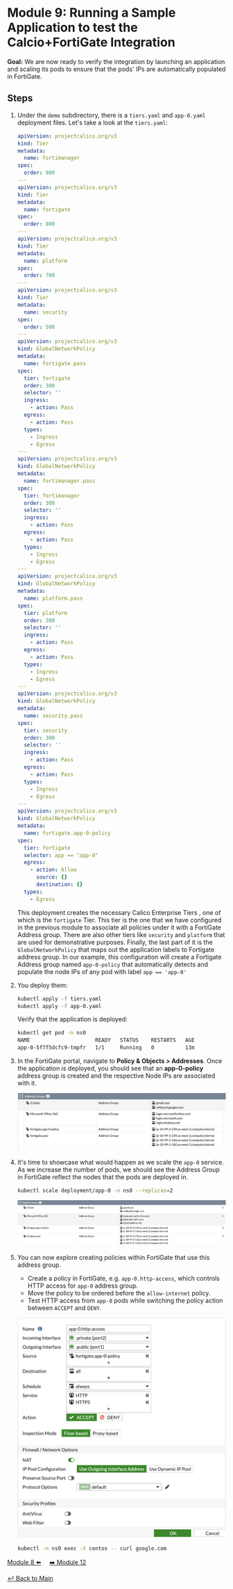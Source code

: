 # Module 9: Running a Sample Application to test the Calcio+FortiGate Integration

**Goal:** We are now ready to verify the integration by launching an application and scaling its pods to ensure that the pods' IPs are automatically populated in FortiGate.

## Steps

1. Under the `demo` subdirectory, there is a `tiers.yaml` and `app-0.yaml` deployment files. Let's take a look at the `tiers.yaml`:

    ```yaml
    apiVersion: projectcalico.org/v3
    kind: Tier
    metadata:
      name: fortimanager
    spec:
      order: 900
    ---
    apiVersion: projectcalico.org/v3
    kind: Tier
    metadata:
      name: fortigate
    spec:
      order: 800
    ---
    apiVersion: projectcalico.org/v3
    kind: Tier
    metadata:
      name: platform
    spec:
      order: 700
    ---
    apiVersion: projectcalico.org/v3
    kind: Tier
    metadata:
      name: security
    spec:
      order: 500
    ---
    apiVersion: projectcalico.org/v3
    kind: GlobalNetworkPolicy
    metadata:
      name: fortigate.pass
    spec:
      tier: fortigate
      order: 300
      selector: ''
      ingress:
        - action: Pass
      egress:
        - action: Pass
      types:
        - Ingress
        - Egress
    ---
    apiVersion: projectcalico.org/v3
    kind: GlobalNetworkPolicy
    metadata:
      name: fortimanager.pass
    spec:
      tier: fortimanager
      order: 300
      selector: ''
      ingress:
        - action: Pass
      egress:
        - action: Pass
      types:
        - Ingress
        - Egress
    ---
    apiVersion: projectcalico.org/v3
    kind: GlobalNetworkPolicy
    metadata:
      name: platform.pass
    spec:
      tier: platform
      order: 300
      selector: ''
      ingress:
        - action: Pass
      egress:
        - action: Pass
      types:
        - Ingress
        - Egress
    ---
    apiVersion: projectcalico.org/v3
    kind: GlobalNetworkPolicy
    metadata:
      name: security.pass
    spec:
      tier: security
      order: 300
      selector: ''
      ingress:
        - action: Pass
      egress:
        - action: Pass
      types:
        - Ingress
        - Egress
    ---
    apiVersion: projectcalico.org/v3
    kind: GlobalNetworkPolicy
    metadata:
      name: fortigate.app-0-policy
    spec:
      tier: fortigate
      selector: app == "app-0"
      egress:
        - action: Allow
          source: {}
          destination: {}
      types:
        - Egress
    ```

    This deployment creates the necessary Calico Enterprise Tiers , one of which is the `fortigate` Tier. This tier is the one that we have configured in the previous module to associate all policies under it with a FortiGate Address group. There are also other tiers like `security` and `platform` that are used for demonstrative purposes. Finally, the last part of it is the `GlobalNetworkPolicy` that maps out the application labels to Fortigate address group. In our example, this configuration will create a Fortigate Address group named `app-0-policy` that automatically detects and populate the node IPs of any pod with label `app == 'app-0'`

2. You deploy them:

    ```bash
    kubectl apply -f tiers.yaml 
    kubectl apply -f app-0.yaml
    ```

    Verify that the  application is deployed:

    ```bash
    kubectl get pod -n ns0
    NAME                     READY   STATUS    RESTARTS   AGE
    app-0-5f7f5dcfc9-tmpfr   1/1     Running   0          13m
    ```

3. In the FortiGate portal, navigate to **Policy & Objects > Addresses**. Once the application is deployed, you should see that an **app-0-policy** address group is created and the respective Node IPs are associated with it.

    ![img](../img/forti-address-group-v1.png)

4. It's time to showcase what would happen as we scale the `app-0` service. As we increase the number of pods, we should see the Address Group in FortiGate reflect the nodes that the pods are deployed in.

    ```bash
    kubectl scale deployment/app-0 -n ns0 --replicas=2
    ```

    ![img](../img/forti-address-group-v2.png)

5. You can now explore creating policies within FortiGate that use this address group.

    - Create a policy in FortiGate, e.g. `app-0.http-access`, which controls HTTP access for `app-0` address group.
    - Move the policy to be ordered before the `allow-internet` policy.
    - Test HTTP access from `app-0` pods while switching the policy action between `ACCEPT` and `DENY`.

    ![img](../img/fortigate-http-access-policy.png)

    ```bash
    kubectl -n ns0 exec -t centos -- curl google.com
    ```

[Module 8 :arrow_left:](../modules/integrate-calico-fortigate.md) &nbsp;&nbsp;&nbsp;&nbsp;[:arrow_right: Module 12](../modules/integrate-calico-with-fortimanager.md)

[:leftwards_arrow_with_hook: Back to Main](/README.md)
